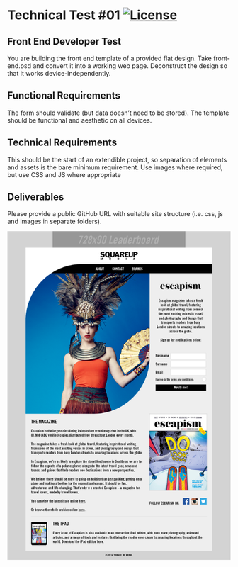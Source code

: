 # Technical Test #01 [![License](https://img.shields.io/badge/license-MIT-brightgreen.svg)](https://github.com/Lycanstrife/Technical-Test-01/blob/master/LICENSE/)

Front End Developer Test
------------------------
You are building the front end template of a provided flat design. Take front-end.psd and convert it into a working web page. Deconstruct the design so that it works device-independently.

Functional Requirements
-----------------------
The form should validate (but data doesn’t need to be stored). The template should be functional and aesthetic on all devices.

Technical Requirements
----------------------
This should be the start of an extendible project, so separation of elements and assets is the bare minimum requirement. Use images where required, but use CSS and JS where appropriate

Deliverables
------------
Please provide a public GitHub URL with suitable site structure (i.e. css, js and images in separate folders).

![](images/concept.png?raw=true)
